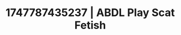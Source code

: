 ---
categories:
- Alt aesthetic girls
- Erotic art direction
- Sensual teasing
- Moonlit passion
- Gagging sounds
image: /assets/images/1747787435237.jpg
layout: post
seo:
  description: Featured content with sensual ABDL Play, Scat Fetish. HD images available.
  keywords: ABDL Play, Scat Fetish
  og_image: /assets/images/1747787435237.jpg
  schema_type: VisualArtwork
tags:
- ABDL Play
- Scat Fetish
- '#1747787435237'
title: 1747787435237 | ABDL Play Scat Fetish
---